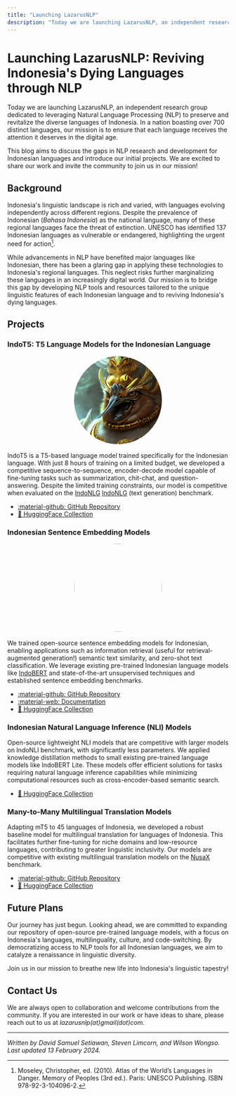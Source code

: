 ```yaml
---
title: "Launching LazarusNLP"
description: "Today we are launching LazarusNLP, an independent research group dedicated to leveraging Natural Language Processing (NLP) to preserve and revitalize the diverse languages of Indonesia. In a nation boasting over 700 distinct languages, our mission is to ensure that each language receives the attention it deserves in the digital age."
---
```


# Launching LazarusNLP: Reviving Indonesia's Dying Languages through NLP

Today we are launching LazarusNLP, an independent research group dedicated to leveraging Natural Language Processing (NLP) to preserve and revitalize the diverse languages of Indonesia. In a nation boasting over 700 distinct languages, our mission is to ensure that each language receives the attention it deserves in the digital age.

This blog aims to discuss the gaps in NLP research and development for Indonesian languages and introduce our initial projects. We are excited to share our work and invite the community to join us in our mission!

## Background

Indonesia's linguistic landscape is rich and varied, with languages evolving independently across different regions. Despite the prevalence of Indonesian (*Bahasa Indonesia*) as the national language, many of these regional languages face the threat of extinction. UNESCO has identified 137 Indonesian languages as vulnerable or endangered, highlighting the urgent need for action[^1].

While advancements in NLP have benefited major languages like Indonesian, there has been a glaring gap in applying these technologies to Indonesia's regional languages. This neglect risks further marginalizing these languages in an increasingly digital world. Our mission is to bridge this gap by developing NLP tools and resources tailored to the unique linguistic features of each Indonesian language and to reviving Indonesia's dying languages.

## Projects

### IndoT5: T5 Language Models for the Indonesian Language

<div align="center">
    <img src="https://raw.githubusercontent.com/LazarusNLP/IndoT5/main/assets/logo.png" style="align:center;width:200px;height:200px;border-radius:100%;"/>
</div>

IndoT5 is a T5-based language model trained specifically for the Indonesian language. With just 8 hours of training on a limited budget, we developed a competitive sequence-to-sequence, encoder-decode model capable of fine-tuning tasks such as summarization, chit-chat, and question-answering. Despite the limited training constraints, our model is competitive when evaluated on the [IndoNLG](https://github.com/IndoNLP/indonlg) <a href="https://github.com/IndoNLP/indonlg">IndoNLG</a> (text generation) benchmark.

- [:material-github: GitHub Repository](https://github.com/LazarusNLP/IndoT5/)
- [🤗 HuggingFace Collection](https://huggingface.co/collections/LazarusNLP/indonesian-t5-language-models-65c1b9a0f6342b3eb3d6d450)

### Indonesian Sentence Embedding Models

<div align="center">
    <img src="https://raw.githubusercontent.com/LazarusNLP/indonesian-sentence-embeddings/main/docs/assets/logo.png" style="align:center;width:200px;height:200px;border-radius:100%;"/>
</div>

We trained open-source sentence embedding models for Indonesian, enabling applications such as information retrieval (useful for retrieval-augmented generation!) semantic text similarity, and zero-shot text classification. We leverage existing pre-trained Indonesian language models like [IndoBERT](https://github.com/IndoNLP/indonlu) and state-of-the-art unsupervised techniques and established sentence embedding benchmarks.

- [:material-github: GitHub Repository](https://github.com/LazarusNLP/indonesian-sentence-embeddings)
- [:material-web: Documentation](https://lazarusnlp.github.io/indonesian-sentence-embeddings/)
- [🤗 HuggingFace Collection](https://huggingface.co/collections/LazarusNLP/indonesian-sentence-embedding-6541fce662e82d932ff360c5)

### Indonesian Natural Language Inference (NLI) Models

Open-source lightweight NLI models that are competitive with larger models on IndoNLI benchmark, with significantly less parameters. We applied knowledge distillation methods to small existing pre-trained language models like IndoBERT Lite. These models offer efficient solutions for tasks requiring natural language inference capabilities while minimizing computational resources such as cross-encoder-based semantic search.

- [🤗 HuggingFace Collection](https://huggingface.co/collections/LazarusNLP/indonesian-natural-language-inference-65b9d95539ac63290a418d67)

### Many-to-Many Multilingual Translation Models

Adapting mT5 to 45 languages of Indonesia, we developed a robust baseline model for multilingual translation for languages of Indonesia. This facilitates further fine-tuning for niche domains and low-resource languages, contributing to greater linguistic inclusivity. Our models are competitive with existing multilingual translation models on the [NusaX](https://github.com/IndoNLP/nusax) benchmark.

- [:material-github: GitHub Repository](https://github.com/LazarusNLP/machine-translation)
- [🤗 HuggingFace Collection](https://huggingface.co/collections/LazarusNLP/indot5-6541fbdfa385933e811c2e1f)

## Future Plans

Our journey has just begun. Looking ahead, we are committed to expanding our repository of open-source pre-trained language models, with a focus on Indonesia's languages, multilinguality, culture, and code-switching. By democratizing access to NLP tools for all Indonesian languages, we aim to catalyze a renaissance in linguistic diversity.

Join us in our mission to breathe new life into Indonesia's linguistic tapestry!

## Contact Us

We are always open to collaboration and welcome contributions from the community. If you are interested in our work or have ideas to share, please reach out to us at *lazarusnlp(at)gmail(dot)com*.

---

_Written by David Samuel Setiawan, Steven Limcorn, and Wilson Wongso. Last updated 13 February 2024._

[^1]: Moseley, Christopher, ed. (2010). Atlas of the World’s Languages in Danger. Memory of Peoples (3rd ed.). Paris: UNESCO Publishing. ISBN 978-92-3-104096-2.
